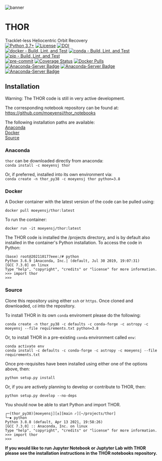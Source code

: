![banner](docs/banner.png)
# THOR
Tracklet-less Heliocentric Orbit Recovery  
[![Python 3.7+](https://img.shields.io/badge/Python-3.7%2B-blue)](https://img.shields.io/badge/Python-3.7%2B-blue)
[![License](https://img.shields.io/badge/License-BSD%203--Clause-blue.svg)](https://opensource.org/licenses/BSD-3-Clause)
[![DOI](https://zenodo.org/badge/116747066.svg)](https://zenodo.org/badge/latestdoi/116747066)  
[![docker - Build, Lint, and Test](https://github.com/moeyensj/thor/actions/workflows/docker-build-lint-test.yml/badge.svg)](https://github.com/moeyensj/thor/actions/workflows/docker-build-lint-test.yml)
[![conda - Build, Lint, and Test](https://github.com/moeyensj/thor/actions/workflows/conda-build-lint-test.yml/badge.svg)](https://github.com/moeyensj/thor/actions/workflows/conda-build-lint-test.yml)
[![pip - Build, Lint, and Test](https://github.com/moeyensj/thor/actions/workflows/pip-build-lint-test.yml/badge.svg)](https://github.com/moeyensj/thor/actions/workflows/pip-build-lint-test.yml)  
[![pre-commit](https://img.shields.io/badge/pre--commit-enabled-brightgreen?logo=pre-commit)](https://github.com/pre-commit/pre-commit)
[![Coverage Status](https://coveralls.io/repos/github/moeyensj/thor/badge.svg?branch=main)](https://coveralls.io/github/moeyensj/thor?branch=main)
[![Docker Pulls](https://img.shields.io/docker/pulls/moeyensj/thor)](https://hub.docker.com/r/moeyensj/thor)  
[![Anaconda-Server Badge](https://anaconda.org/moeyensj/thor/badges/version.svg)](https://anaconda.org/moeyensj/thor)
[![Anaconda-Server Badge](https://anaconda.org/moeyensj/thor/badges/platforms.svg)](https://anaconda.org/moeyensj/thor)
[![Anaconda-Server Badge](https://anaconda.org/moeyensj/thor/badges/downloads.svg)](https://anaconda.org/moeyensj/thor)


## Installation

Warning: The THOR code is still in very active development.

The corresponding notebook repository can be found at: https://github.com/moeyensj/thor_notebooks

The following installation paths are available:  
[Anaconda](#Anaconda)  
[Docker](#Docker)  
[Source](#Source)  

### Anaconda
`thor` can be downloaded directly from anaconda:  
```conda install -c moeyensj thor```

Or, if preferred, installed into its own environment via:  
```conda create -n thor_py38 -c moeyensj thor python=3.8```

### Docker

A Docker container with the latest version of the code can be pulled using:  

```docker pull moeyensj/thor:latest```

To run the container:  

```docker run -it moeyensj/thor:latest```

The THOR code is installed the /projects directory, and is by default also installed in the container's Python installation.
To access the code in Python:
```
(base) root@202110177eee:/# python
Python 3.6.9 |Anaconda, Inc.| (default, Jul 30 2019, 19:07:31)
[GCC 7.3.0] on linux
Type "help", "copyright", "credits" or "license" for more information.
>>> import thor
>>>
```

### Source
Clone this repository using either `ssh` or `https`. Once cloned and downloaded, `cd` into the repository.

To install THOR in its own `conda` enviroment please do the following:  

```conda create -n thor_py38 -c defaults -c conda-forge -c astropy -c moeyensj --file requirements.txt python=3.8```  

Or, to install THOR in a pre-existing `conda` environment called `env`:  

```conda activate env```  
```conda install -c defaults -c conda-forge -c astropy -c moeyensj --file requirements.txt```  

Once pre-requisites have been installed using either one of the options above, then:  

```python setup.py install```

Or, if you are actively planning to develop or contribute to THOR, then:

```python setup.py develop --no-deps```

You should now be able to start Python and import THOR.
```
┌─(thor_py38)[moeyensj][±][main ✓][~/projects/thor]
└─▪ python
Python 3.8.8 (default, Apr 13 2021, 19:58:26)
[GCC 7.3.0] :: Anaconda, Inc. on linux
Type "help", "copyright", "credits" or "license" for more information.
>>> import thor
>>>
```

**If you would like to run Jupyter Notebook or Juptyter Lab with THOR please see the installation instructions in the THOR notebooks repository.**
